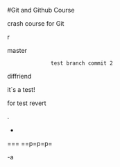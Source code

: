 #Git and Github Course

crash course for Git


r

master


                  test branch commit 2

diffriend



it`s a test!

for test revert


.

-

===
==p=p=p=

-a